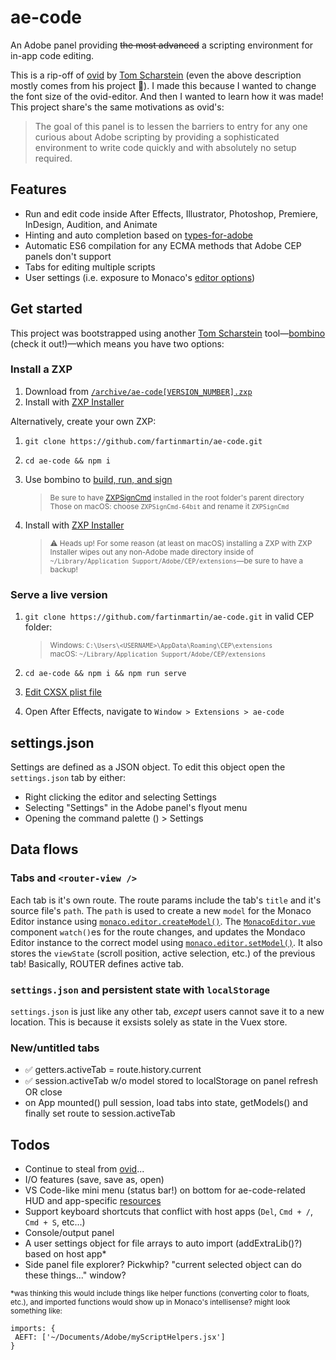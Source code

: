 # ae-code

An Adobe panel providing ~~the most advanced~~ a scripting environment for in-app code editing.

This is a rip-off of [ovid](https://github.com/Inventsable/ovid-editor) by [Tom Scharstein](https://github.com/Inventsable) (even the above description mostly comes from his project 😬). I made this because I wanted to change the font size of the ovid-editor. And then I wanted to learn how it was made! This project share's the same motivations as ovid's:

> The goal of this panel is to lessen the barriers to entry for any one curious about Adobe scripting by providing a sophisticated environment to write code quickly and with absolutely no setup required.

## Features

- Run and edit code inside After Effects, Illustrator, Photoshop, Premiere, InDesign, Audition, and Animate
- Hinting and auto completion based on [types-for-adobe](https://github.com/pravdomil/types-for-adobe)
- Automatic ES6 compilation for any ECMA methods that Adobe CEP panels don't support
- Tabs for editing multiple scripts
- User settings (i.e. exposure to Monaco's [editor options](https://microsoft.github.io/monaco-editor/api/interfaces/monaco.editor.ieditoroptions.html))

## Get started

This project was bootstrapped using another [Tom Scharstein](https://github.com/Inventsable) tool—[bombino](https://github.com/Inventsable/bombino) (check it out!)—which means you have two options:

### Install a ZXP

1. Download from [`/archive/ae-code[VERSION_NUMBER].zxp`](https://github.com/fartinmartin/ae-code/tree/master/archive)
2. Install with [ZXP Installer](https://aescripts.com/learn/zxp-installer/)

Alternatively, create your own ZXP:

1. `git clone https://github.com/fartinmartin/ae-code.git`
2. `cd ae-code && npm i`
3. Use bombino to [build, run, and sign](https://github.com/Inventsable/bombino-commands#usage)

   > <sup>Be sure to have [ZXPSignCmd](https://github.com/Adobe-CEP/CEP-Resources/tree/master/ZXPSignCmd) installed in the root folder's parent directory<br/>Those on macOS: choose `ZXPSignCmd-64bit` and rename it `ZXPSignCmd`</sup>

4. Install with [ZXP Installer](https://aescripts.com/learn/zxp-installer/)

   > <sup>⚠️ Heads up! For some reason (at least on macOS) installing a ZXP with ZXP Installer wipes out any non-Adobe made directory inside of `~/Library⁩/Application Support/Adobe/⁨CEP⁩/extensions`—be sure to have a backup!</sup>

### Serve a live version

1. `git clone https://github.com/fartinmartin/ae-code.git` in valid CEP folder:

   > <sup>Windows: `C:\Users\<USERNAME>\AppData\Roaming\CEP\extensions` <br/>macOS: `~/Library⁩/Application Support/Adobe/⁨CEP⁩/extensions`</sup>

2. `cd ae-code && npm i && npm run serve`
3. [Edit CXSX plist file](https://github.com/Adobe-CEP/CEP-Resources/blob/master/CEP_10.x/Documentation/CEP%2010.0%20HTML%20Extension%20Cookbook.md#debugging-unsigned-extensions)
4. Open After Effects, navigate to `Window > Extensions > ae-code`

## settings.json

Settings are defined as a JSON object. To edit this object open the `settings.json` tab by either:

- Right clicking the editor and selecting Settings
- Selecting "Settings" in the Adobe panel's flyout menu
- Opening the command palette () > Settings

## Data flows

### Tabs and `<router-view />`

Each tab is it's own route. The route params include the tab's `title` and it's source file's `path`. The `path` is used to create a new `model` for the Monaco Editor instance using [`monaco.editor.createModel()`](https://github.com/fartinmartin/ae-code/blob/413f2108daee43e2d8f3914523fac1ee4090f49a/src/store/tabs.js#L57). The [`MonacoEditor.vue`](https://github.com/fartinmartin/ae-code/blob/tab-bar/src/components/MonacoEditor.vue) component `watch()`es for the route changes, and updates the Mondaco Editor instance to the correct model using [`monaco.editor.setModel()`](https://github.com/fartinmartin/ae-code/blob/413f2108daee43e2d8f3914523fac1ee4090f49a/src/components/MonacoEditor.vue#L136). It also stores the `viewState` (scroll position, active selection, etc.) of the previous tab! Basically, ROUTER defines active tab.

### `settings.json` and persistent state with `localStorage`

`settings.json` is just like any other tab, _except_ users cannot save it to a new location. This is because it exsists solely as state in the Vuex store.

### New/untitled tabs

- ✅ getters.activeTab = route.history.current
- ✅ session.activeTab w/o model stored to localStorage on panel refresh OR close
- on App mounted() pull session, load tabs into state, getModels() and finally set route to session.activeTab

## Todos

- Continue to steal from [ovid](https://github.com/Inventsable/ovid-editor)...
- I/O features (save, save as, open)
- VS Code-like mini menu (status bar!) on bottom for ae-code-related HUD and app-specific [resources](https://github.com/Inventsable/ovid-editor/blob/master/src/components/editor/drawer.vue#L37)
- Support keyboard shortcuts that conflict with host apps (`Del`, `Cmd + /`, `Cmd + S`, etc...)
- Console/output panel
- A user settings object for file arrays to auto import (addExtraLib()?) based on host app\*
- Side panel file explorer? Pickwhip? "current selected object can do these things..." window?

<sup>\*was thinking this would include things like helper functions (converting color to floats, etc.), and imported functions would show up in Monaco's intellisense? might look something like:</sup>

```
imports: {
 AEFT: ['~/Documents/Adobe/⁨myScriptHelpers.jsx']
}
```
